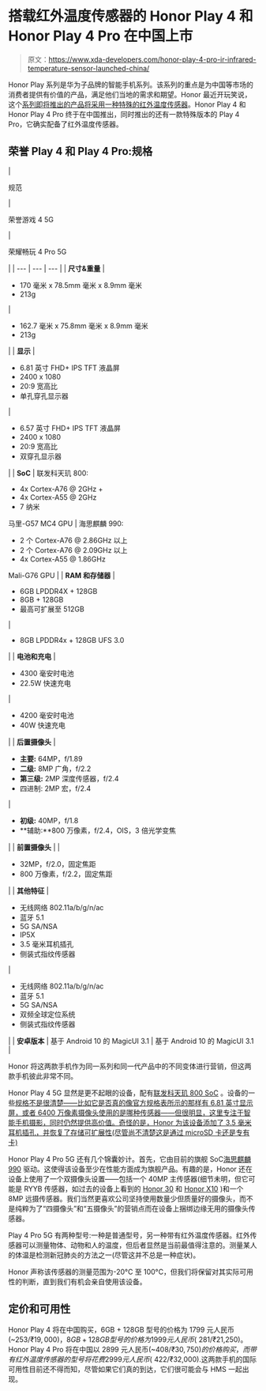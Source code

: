 # 搭载红外温度传感器的 Honor Play 4 和 Honor Play 4 Pro 在中国上市

> 原文：<https://www.xda-developers.com/honor-play-4-pro-ir-infrared-temperature-sensor-launched-china/>

Honor Play 系列是华为子品牌的智能手机系列。该系列的重点是为中国等市场的消费者提供有价值的产品，满足他们当地的需求和期望。Honor 最近开玩笑说，这个[系列即将推出的产品将采用一种特殊的红外温度传感器](https://www.xda-developers.com/honor-play-4-take-your-temperature-infrared/)。Honor Play 4 和 Honor Play 4 Pro 终于在中国推出，同时推出的还有一款特殊版本的 Play 4 Pro，它确实配备了红外温度传感器。

## 荣誉 Play 4 和 Play 4 Pro:规格

| 

规范

 | 

荣誉游戏 4 5G

 | 

荣耀畅玩 4 Pro 5G

 |
| --- | --- | --- |
| **尺寸&重量** | 

*   170 毫米 x 78.5mm 毫米 x 8.9mm 毫米
*   213g

 | 

*   162.7 毫米 x 75.8mm 毫米 x 8.9mm 毫米
*   213g

 |
| **显示** | 

*   6.81 英寸 FHD+ IPS TFT 液晶屏
*   2400 x 1080
*   20:9 宽高比
*   单孔穿孔显示器

 | 

*   6.57 英寸 FHD+ IPS TFT 液晶屏
*   2400 x 1080
*   20:9 宽高比
*   双穿孔显示器

 |
| **SoC** | 联发科天玑 800:

*   4x Cortex-A76 @ 2GHz +
*   4x Cortex-A55 @ 2GHz
*   7 纳米

马里-G57 MC4 GPU | 海思麒麟 990:

*   2 个 Cortex-A76 @ 2.86GHz 以上
*   2 个 Cortex-A76 @ 2.09GHz 以上
*   4x Cortex-A55 @ 1.86GHz

Mali-G76 GPU |
| **RAM 和存储器** | 

*   6GB LPDDR4X + 128GB
*   8GB + 128GB
*   最高可扩展至 512GB

 | 

*   8GB LPDDR4x + 128GB UFS 3.0

 |
| **电池和充电** | 

*   4300 毫安时电池
*   22.5W 快速充电

 | 

*   4200 毫安时电池
*   40W 快速充电

 |
| **后置摄像头** | 

*   **主要:** 64MP，f/1.89
*   **二级:** 8MP 广角，f/2.2
*   **第三级:** 2MP 深度传感器，f/2.4
*   四进制: 2MP 宏，f/2.4

 | 

*   **初级:** 40MP，f/1.8
*   **辅助:**800 万像素，f/2.4，OIS，3 倍光学变焦

 |
| **前置摄像头** |  | 

*   32MP，f/2.0，固定焦距
*   800 万像素，f/2.2，固定焦距

 |
| **其他特征** | 

*   无线网络 802.11a/b/g/n/ac
*   蓝牙 5.1
*   5G SA/NSA
*   IP5X
*   3.5 毫米耳机插孔
*   侧装式指纹传感器

 | 

*   无线网络 802.11a/b/g/n/ac
*   蓝牙 5.1
*   5G SA/NSA
*   双频全球定位系统
*   侧装式指纹传感器

 |
| **安卓版本** | 基于 Android 10 的 MagicUI 3.1 | 基于 Android 10 的 MagicUI 3.1 |

Honor 将这两款手机作为同一系列和同一代产品中的不同变体进行营销，但这两款手机彼此非常不同。

Honor Play 4 5G 显然是更不起眼的设备，配有[联发科天玑 800 SoC](https://www.xda-developers.com/mediatek-dimensity-800-5g-chip-mid-range-phones/) 。设备的一些[规格不是很清楚——比如它是否真的像官方规格表所示的那样有 6.81 英寸显示屏，或者 6400 万像素摄像头使用的是哪种传感器——但很明显，这里专注于智能手机摄影，同时仍然提供高价值。奇怪的是，Honor 为该设备添加了 3.5 毫米耳机插孔，并恢复了存储可扩展性(尽管尚不清楚这是通过 microSD 卡还是专有卡)](https://www.honor.cn/products/mobile-phones/honorplay4/)

Honor Play 4 Pro 5G 还有几个锦囊妙计。首先，它由目前的旗舰 SoC[海思麒麟 990](https://www.xda-developers.com/huawei-hisilicon-kirin-990-5g-integrated-modem/) 驱动。这使得该设备至少在性能方面成为旗舰产品。有趣的是，Honor 还在设备上使用了一个双摄像头设置——包括一个 40MP 主传感器(细节未明，但它可能是 RYYB 传感器，如过去的设备上看到的 [Honor 30](https://www.xda-developers.com/honor-30-honor-30-pro-plus-russia-launch/) 和 [Honor X10](https://www.xda-developers.com/honor-x10-launches-kirin-820-90hz-display/) )和一个 8MP 远摄传感器。我们当然更喜欢公司坚持使用数量少但质量好的摄像头，而不是纯粹为了“四摄像头”和“五摄像头”的营销点而在设备上捆绑边缘无用的摄像头传感器。

Play 4 Pro 5G 有两种型号:一种是普通型号，另一种带有红外温度传感器。红外传感器可以测量物体、动物和人的温度，但后者显然是当前最值得注意的。测量某人的体温是检测新冠肺炎的方法之一(尽管这并不总是一种症状)。

Honor 声称该传感器的测量范围为-20°C 至 100°C，但我们将保留对其实际可用性的判断，直到我们有机会亲自使用该设备。

## 定价和可用性

Honor Play 4 将在中国购买，6GB + 128GB 型号的价格为 1799 元人民币(~$253/₹19,000)，8GB + 128GB 型号的价格为 1999 元人民币(~$281/₹21,250)。Honor Play 4 Pro 将在中国以 2899 元人民币(~$408/₹30,750)的价格购买，而带有红外温度传感器的型号将花费 2999 元人民币(~$422/₹32,000).这两款手机的国际可用性目前还不得而知，尽管如果它们真的到达，它们很可能会与 HMS 一起出现。
